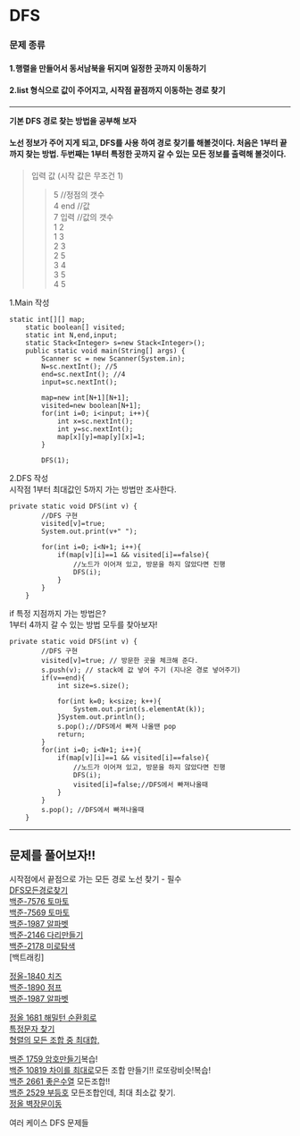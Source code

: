 # DFS  

### 문제 종류
#### 1.행렬을 만들어서 동서남북을 뒤지며 일정한 곳까지 이동하기  
#### 2.list 형식으로 값이 주어지고, 시작점 끝점까지 이동하는 경로 찾기  
####  

***  

**기본 DFS 경로 찾는 방법을 공부해 보자**  
#### 노선 정보가 주어 지게 되고, DFS를 사용 하여 경로 찾기를 해볼것이다. 처음은 1부터 끝까지 찾는 방법. 두번째는 1부터 특정한 곳까지 갈 수 있는 모든 정보를 출력해 볼것이다.
> 입력 값 (시작 값은 무조건 1)  
>> 5 //정점의 갯수  
>> 4 end //값  
>> 7 입력 //값의 갯수   
>> 1 2  
>> 1 3  
>> 2 3  
>> 2 5  
>> 3 4  
>> 3 5  
>> 4 5  

1.Main 작성  
```
static int[][] map;
	static boolean[] visited;
	static int N,end,input;
	static Stack<Integer> s=new Stack<Integer>();
	public static void main(String[] args) {
		Scanner sc = new Scanner(System.in);
		N=sc.nextInt(); //5
		end=sc.nextInt(); //4
		input=sc.nextInt();
		
		map=new int[N+1][N+1];
		visited=new boolean[N+1];
		for(int i=0; i<input; i++){
			int x=sc.nextInt();
			int y=sc.nextInt();
			map[x][y]=map[y][x]=1;
		}
		
		DFS(1);
```
2.DFS 작성  
시작점 1부터 최대값인 5까지 가는 방법만 조사한다. 

```
private static void DFS(int v) {
		//DFS 구현
		visited[v]=true;
		System.out.print(v+" ");
		
		for(int i=0; i<N+1; i++){
			if(map[v][i]==1 && visited[i]==false){
				//노드가 이어져 있고, 방문을 하지 않았다면 진행
				DFS(i);
			}
		}
	}
```

if 특정 지점까지 가는 방법은?  
1부터 4까지 갈 수 있는 방법 모두를 찾아보자! 
```
private static void DFS(int v) {
		//DFS 구현
		visited[v]=true; // 방문한 곳을 체크해 준다.
		s.push(v); // stack에 값 넣어 주기 (지나온 경로 넣어주기)
		if(v==end){
			int size=s.size();
			
			for(int k=0; k<size; k++){
				System.out.print(s.elementAt(k));
			}System.out.println();
			s.pop();//DFS에서 빠져 나올땐 pop
			return;
		}
		for(int i=0; i<N+1; i++){
			if(map[v][i]==1 && visited[i]==false){
				//노드가 이어져 있고, 방문을 하지 않았다면 진행
				DFS(i);
				visited[i]=false;//DFS에서 빠져나올때 
			}
		}
		s.pop(); //DFS에서 빠져나올때 
	}
  ```
      
***
## 문제를 풀어보자!!  

시작점에서 끝점으로 가는 모든 경로 노선 찾기 - 필수  
[DFS모든경로찾기](https://gist.github.com/theSUNYOUNG/09deb3e28e27aa11791586a39edbe123)  
[백준-7576 토마토](https://gist.github.com/theSUNYOUNG/9b554837a2c084af073b0e7c7d8b7da6)  
[백준-7569 토마토](https://gist.github.com/theSUNYOUNG/f4827e74fb0bbdcd65841d88eb0a0c5f)  
[백준-1987 알파벳](https://gist.github.com/theSUNYOUNG/718e8dca106803c123412f8ae77c0244)  
[백준-2146 다리만들기](https://gist.github.com/theSUNYOUNG/a38fe939c914ca3f956a63d2a45b1d76)  
[백준-2178 미로탐색](https://gist.github.com/theSUNYOUNG/804eeac17d3007a0a51e62f943b439a8)  
[백트래킹]  

    
[정올-1840 치즈](https://gist.github.com/theSUNYOUNG/6c3bb3b1f747b69ada107c539b26c788)  
[백준-1890 점프](https://gist.github.com/theSUNYOUNG/e6dcc9d0a04f4b861a554005d059f399)  
[백준-1987 알파벳](https://gist.github.com/theSUNYOUNG/a26c6854708ea40ab26f26bb28e26005)  

[정올 1681 해밀턴 순환회로](https://gist.github.com/theSUNYOUNG/d3e7e5868af299b42fb5d2b8b5a9db25)  
[특정문자 찾기](https://gist.github.com/theSUNYOUNG/d1852e06cf8f06cf412d7b50febf3513)  
[형렬의 모든 조합 중 최대합,](https://gist.github.com/theSUNYOUNG/e66846967d85a94296eb82314c1accca)  

[백준 1759 암호만들기](https://gist.github.com/theSUNYOUNG/367839437706da3490d58b5351520545)복습!  
[백준 10819 차이를 최대로](https://gist.github.com/theSUNYOUNG/0b503f6763b6b91bcce564d234e5f351)모든 조합 만들기!! 로또랑비슷!복습!  
[백준 2661 좋은수열](https://gist.github.com/theSUNYOUNG/aeeeb391fd55745f46fd265df0f182f8) 모든조합!!    
[백준 2529 부등호](https://gist.github.com/theSUNYOUNG/dfa53ac60417b052929bc0f478872d25) 모든조합인데, 최대 최소값 찾기.   
[정올 벽장문이동](https://gist.github.com/theSUNYOUNG/690c5be624516a1b105b5b9cb28e55d7)  



여러 케이스 DFS 문제들 
